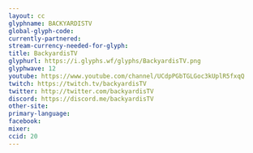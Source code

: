 ```yaml
---
layout: cc
glyphname: BACKYARDISTV
global-glyph-code: 
currently-partnered: 
stream-currency-needed-for-glyph: 
title: BackyardisTV
glyphurl: https://i.glyphs.wf/glyphs/BackyardisTV.png
glyphwave: 12
youtube: https://www.youtube.com/channel/UCdpPGbTGLGoc3kUplR5fxqQ
twitch: https://twitch.tv/backyardisTV
twitter: http://twitter.com/backyardisTV
discord: https://discord.me/backyardisTV
other-site: 
primary-language: 
facebook: 
mixer: 
ccid: 20
---
```


